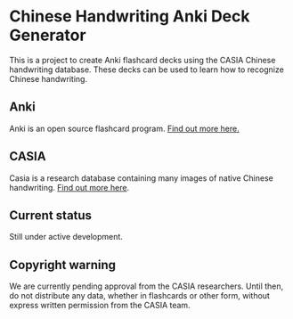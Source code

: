 # Chinese Handwriting Anki Deck Generator
This is a project to create Anki flashcard decks using the CASIA Chinese handwriting database. These decks can be used to learn how to recognize Chinese handwriting.

## Anki
Anki is an open source flashcard program. [Find out more here.](https://apps.ankiweb.net/)

## CASIA
Casia is a research database containing many images of native Chinese handwriting. [Find out more here](http://www.nlpr.ia.ac.cn/databases/handwriting/Home.html).

## Current status
Still under active development.

## Copyright warning
We are currently pending approval from the CASIA researchers. Until then, do not distribute any data, whether in flashcards or other form, without express written permission from the CASIA team.

